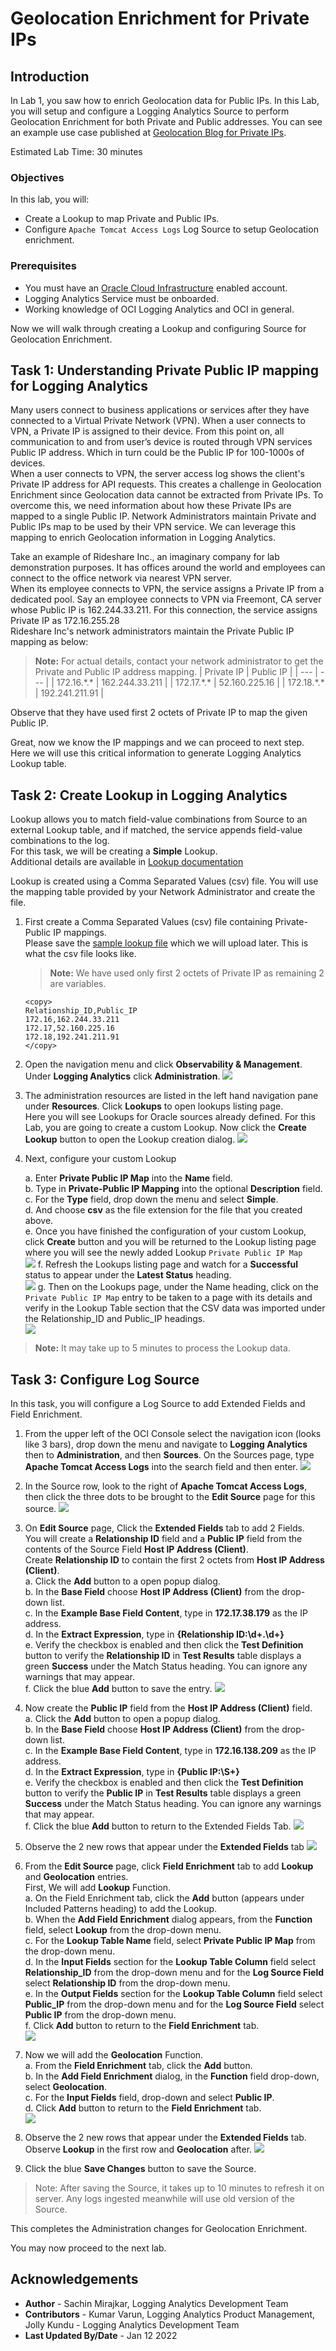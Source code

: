 # Geolocation Enrichment for Private IPs

## Introduction

In Lab 1, you saw how to enrich Geolocation data for Public IPs. In this Lab, you will setup and configure a Logging Analytics Source to perform Geolocation Enrichment for both Private and Public addresses.
You can see an example use case published at [Geolocation Blog for Private IPs](https://blogs.oracle.com/observability/post/geolocation-enrichment-for-securing-private-ip-addresses).

Estimated Lab Time: 30 minutes

### Objectives

In this lab, you will:
* Create a Lookup to map Private and Public IPs.
* Configure `Apache Tomcat Access Logs` Log Source to setup Geolocation enrichment.

### Prerequisites

* You must have an [Oracle Cloud Infrastructure](https://cloud.oracle.com/en_US/cloud-infrastructure) enabled account.
* Logging Analytics Service must be onboarded.
* Working knowledge of OCI Logging Analytics and OCI in general.


Now we will walk through creating a Lookup and configuring Source for Geolocation Enrichment.

## **Task 1:**  Understanding Private Public IP mapping for Logging Analytics
Many users connect to business applications or services after they have connected to a Virtual Private Network (VPN). When a user connects to VPN, a Private IP is assigned to their device. From this point on, all communication to and from user’s device is routed through VPN services Public IP address. Which in turn could be the Public IP for 100-1000s of devices.</br>
When a user connects to VPN, the server access log shows the client's Private IP address for API requests. This creates a challenge in Geolocation Enrichment since Geolocation data cannot be extracted from Private IPs. To overcome this, we need information about how these Private IPs are mapped to a single Public IP.
Network Administrators maintain Private and Public IPs map to be used by their VPN service. We can leverage this mapping to enrich Geolocation information in Logging Analytics.

Take an example of Rideshare Inc., an imaginary company for lab demonstration purposes. It has offices around the world and employees can connect to the office network via nearest VPN server.</br>
When its employee connects to VPN, the service assigns a Private IP from a dedicated pool. Say an employee connects to VPN via Freemont, CA server whose Public IP is 162.244.33.211. For this connection, the service assigns Private IP as 172.16.255.28</br>
Rideshare Inc's network administrators maintain the Private Public IP mapping as below:
> **Note:** For actual details, contact your network administrator to get the Private and Public IP address mapping.
| Private IP |  Public IP |
| --- | --- |
| 172.16.\*.\* | 162.244.33.211 |
| 172.17.\*.\* | 52.160.225.16 |
| 172.18.\*.\* | 192.241.211.91 |

Observe that they have used first 2 octets of Private IP to map the given Public IP.

Great, now we know the IP mappings and we can proceed to next step. Here we will use this critical information to generate Logging Analytics Lookup table.

## **Task 2:**  Create Lookup in Logging Analytics
Lookup allows you to match field-value combinations from Source to an external Lookup table, and if matched, the service appends field-value combinations to the log.</br>
For this task, we will be creating a **Simple** Lookup.</br>
Additional details are available in [Lookup documentation](https://docs.oracle.com/en-us/iaas/logging-analytics/doc/manage-lookups.html)

Lookup is created using a Comma Separated Values (csv) file. You will use the mapping table provided by your Network Administrator and create the file.

1. First create a Comma Separated Values (csv) file containing Private-Public IP mappings.</br>
Please save the [sample lookup file](./images/private-public-ip-mapping.csv) which we will upload later.
This is what the csv file looks like.
    > **Note:** We have used only first 2 octets of Private IP as remaining 2 are variables.
    ```
    <copy>
    Relationship_ID,Public_IP
    172.16,162.244.33.211
    172.17,52.160.225.16
    172.18,192.241.211.91
    </copy>
    ```

2. Open the navigation menu and click **Observability & Management**. Under **Logging Analytics** click **Administration**.
![](./images/oci-console-menu-la-admin.jpg " ")

3. The administration resources are listed in the left hand navigation pane under **Resources**. Click **Lookups** to open lookups listing page.</br>
Here you will see Lookups for Oracle sources already defined. For this Lab, you are going to create a custom Lookup. Now click the **Create Lookup** button to open the Lookup creation dialog.
     ![](./images/admin-lookup-home.jpg " ")

4. Next, configure your custom Lookup

    a. Enter **Private Public IP Map** into the **Name** field.</br>
    b. Type in **Private-Public IP Mapping** into the optional **Description** field.</br>
    c. For the **Type** field, drop down the menu and select **Simple**.</br>
    d. And choose **csv** as the file extension for the file that you created above.</br>
    e. Once you have finished the configuration of your custom Lookup, click **Create** button and you will be returned to the Lookup listing page where you will see the newly added Lookup `Private Public IP Map`</br>
        ![](./images/admin-lookup-create.jpg " ")
    f. Refresh the Lookups listing page and watch for a **Successful** status to appear under the **Latest Status** heading.</br>
        ![](./images/admin-lookup-create-success.jpg " ")
    g. Then on the Lookups page, under the Name heading, click on the `Private Public IP Map` entry to be taken to a page with its details and verify in the Lookup Table section that the CSV data was imported under the Relationship\_ID and Public\_IP headings.</br>
        ![](./images/admin-lookup-create-success-table.jpg " ")
> **Note:** It may take up to 5 minutes to process the Lookup data.


## **Task 3:**  Configure Log Source
In this task, you will configure a Log Source to add Extended Fields and Field Enrichment.

1. From the upper left of the OCI Console select the navigation icon (looks like 3 bars), drop down the menu and navigate to **Logging Analytics** then to **Administration**, and then **Sources**. On the Sources page, type **Apache Tomcat Access Logs** into the search field and then enter.
     ![](./images/admin-source-search.jpg " ")

2. In the Source row, look to the right of **Apache Tomcat Access Logs**, then click the three dots to be brought to the **Edit Source** page for this source.
![](./images/admin-source-source-edit-included-patterns.jpg " ")

3. On **Edit Source** page, Click the **Extended Fields** tab to add 2 Fields.</br>
    You will create a **Relationship ID** field and a **Public IP** field from the contents of the Source Field **Host IP Address (Client)**.</br>
    Create **Relationship ID** to contain the first 2 octets from **Host IP Address (Client)**.</br>
      a. Click the **Add** button to a open popup dialog.</br>
      b. In the **Base Field** choose **Host IP Address (Client)** from the drop-down list.</br>
      c. In the **Example Base Field Content**, type in **172.17.38.179** as the IP address.</br>
      d. In the **Extract Expression**, type in **{Relationship ID:\d+.\d+}**</br>
      e. Verify the checkbox is enabled and then click the **Test Definition** button to verify the **Relationship ID** in **Test Results** table displays a green **Success** under the Match Status heading. You can ignore any warnings that may appear.</br>
      f. Click the blue **Add** button to save the entry.
      ![](./images/admin-source-edit-ext-field-add1.jpg " ")

4. Now create the **Public IP** field from the **Host IP Address (Client)** field.</br>
      a. Click the **Add** button to open a popup dialog.</br>
      b. In the **Base Field** choose **Host IP Address (Client)** from the drop-down list.</br>
      c. In the **Example Base Field Content**, type in **172.16.138.209** as the IP address.</br>
      d. In the **Extract Expression**, type in **{Public IP:\S+}**</br>
      e. Verify the checkbox is enabled and then click the **Test Definition** button to verify the **Public IP** in **Test Results** table displays a green **Success** under the Match Status heading. You can ignore any warnings that may appear.</br>
      f. Click the blue **Add** button to return to the Extended Fields Tab.
      ![](./images/admin-source-edit-ext-field-add2.jpg " ")

5. Observe the 2 new rows that appear under the **Extended Fields** tab
  ![](./images/admin-source-edit-ext-field-final.jpg " ")

6. From the **Edit Source** page, click **Field Enrichment** tab to add  **Lookup** and **Geolocation** entries.</br>
    First, We will add **Lookup** Function.</br>
      a. On the Field Enrichment tab, click the **Add** button (appears under Included Patterns heading) to add the Lookup.</br>
      b. When the **Add Field Enrichment** dialog appears, from the **Function** field, select **Lookup** from the drop-down menu.</br>
      c. For the **Lookup Table Name** field, select **Private Public IP Map** from the drop-down menu.</br>
      d. In the **Input Fields** section for the **Lookup Table Column** field select **Relationship\_ID** from the drop-down menu and for the **Log Source Field** select **Relationship ID** from the drop-down menu.</br>
      e. In the **Output Fields** section for the **Lookup Table Column** field select **Public_IP** from the drop-down menu and for the **Log Source Field** select **Public IP** from the drop-down menu.</br>
      f. Click **Add** button to return to the **Field Enrichment** tab.</br>
      ![](./images/admin-source-edit-field-enrichment-lookup.jpg " ")

7. Now we will add the **Geolocation** Function.</br>
      a. From the **Field Enrichment** tab, click the **Add** button.</br>
      b. In the **Add Field Enrichment** dialog, in the **Function** field drop-down, select **Geolocation**.</br>
      c. For the **Input Fields** field, drop-down and select **Public IP**.</br>
      d. Click **Add** button to return to the **Field Enrichment** tab.</br>
      ![](./images/admin-source-edit-field-enrichment-geo.jpg " ")

8. Observe the 2 new rows that appear under the **Extended Fields** tab. Observe **Lookup** in the first row and **Geolocation** after.
      ![](./images/admin-source-edit-field-enrichment-final.jpg " ")

9. Click the blue **Save Changes** button to save the Source.

> Note: After saving the Source, it takes up to 10 minutes to refresh it on server. Any logs ingested meanwhile will use old version of the Source.

This completes the Administration changes for Geolocation Enrichment.

You may now proceed to the next lab.

## Acknowledgements
* **Author** - Sachin Mirajkar, Logging Analytics Development Team
* **Contributors** -  Kumar Varun, Logging Analytics Product Management, Jolly Kundu - Logging Analytics Development Team
* **Last Updated By/Date** - Jan 12 2022
